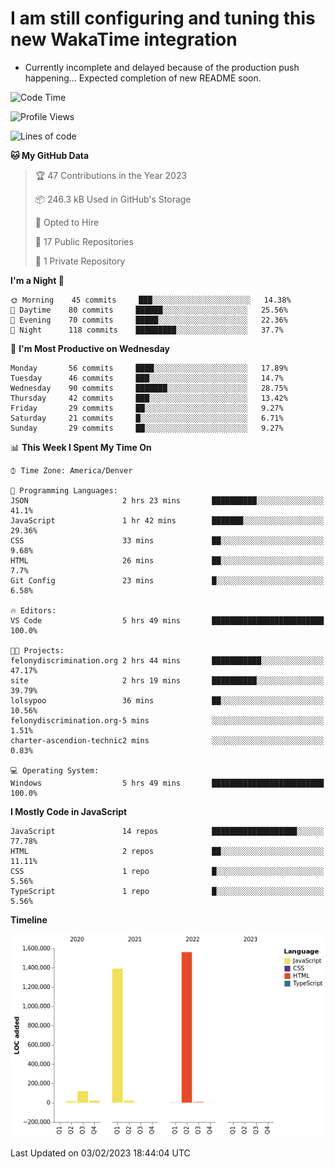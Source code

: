 # I am still configuring and tuning this new WakaTime integration
- Currently incomplete and delayed because of the production push happening... Expected completion of new README soon.
<!--START_SECTION:waka-->
![Code Time](http://img.shields.io/badge/Code%20Time-5%20hrs%2030%20mins-blue)

![Profile Views](http://img.shields.io/badge/Profile%20Views-0-blue)

![Lines of code](https://img.shields.io/badge/From%20Hello%20World%20I%27ve%20Written-3%20Million%20lines%20of%20code-blue)

**🐱 My GitHub Data** 

> 🏆 47 Contributions in the Year 2023
 > 
> 📦 246.3 kB Used in GitHub's Storage 
 > 
> 💼 Opted to Hire
 > 
> 📜 17 Public Repositories 
 > 
> 🔑 1 Private Repository 
 > 
**I'm a Night 🦉** 

```text
🌞 Morning    45 commits     ███░░░░░░░░░░░░░░░░░░░░░░   14.38% 
🌆 Daytime    80 commits     ██████░░░░░░░░░░░░░░░░░░░   25.56% 
🌃 Evening    70 commits     █████░░░░░░░░░░░░░░░░░░░░   22.36% 
🌙 Night      118 commits    █████████░░░░░░░░░░░░░░░░   37.7%

```
📅 **I'm Most Productive on Wednesday** 

```text
Monday       56 commits     ████░░░░░░░░░░░░░░░░░░░░░   17.89% 
Tuesday      46 commits     ███░░░░░░░░░░░░░░░░░░░░░░   14.7% 
Wednesday    90 commits     ███████░░░░░░░░░░░░░░░░░░   28.75% 
Thursday     42 commits     ███░░░░░░░░░░░░░░░░░░░░░░   13.42% 
Friday       29 commits     ██░░░░░░░░░░░░░░░░░░░░░░░   9.27% 
Saturday     21 commits     █░░░░░░░░░░░░░░░░░░░░░░░░   6.71% 
Sunday       29 commits     ██░░░░░░░░░░░░░░░░░░░░░░░   9.27%

```


📊 **This Week I Spent My Time On** 

```text
⌚︎ Time Zone: America/Denver

💬 Programming Languages: 
JSON                     2 hrs 23 mins       ██████████░░░░░░░░░░░░░░░   41.1% 
JavaScript               1 hr 42 mins        ███████░░░░░░░░░░░░░░░░░░   29.36% 
CSS                      33 mins             ██░░░░░░░░░░░░░░░░░░░░░░░   9.68% 
HTML                     26 mins             ██░░░░░░░░░░░░░░░░░░░░░░░   7.7% 
Git Config               23 mins             █░░░░░░░░░░░░░░░░░░░░░░░░   6.58%

🔥 Editors: 
VS Code                  5 hrs 49 mins       █████████████████████████   100.0%

🐱‍💻 Projects: 
felonydiscrimination.org 2 hrs 44 mins       ███████████░░░░░░░░░░░░░░   47.17% 
site                     2 hrs 19 mins       ██████████░░░░░░░░░░░░░░░   39.79% 
lolsypoo                 36 mins             ██░░░░░░░░░░░░░░░░░░░░░░░   10.56% 
felonydiscrimination.org-5 mins              ░░░░░░░░░░░░░░░░░░░░░░░░░   1.51% 
charter-ascendion-technic2 mins              ░░░░░░░░░░░░░░░░░░░░░░░░░   0.83%

💻 Operating System: 
Windows                  5 hrs 49 mins       █████████████████████████   100.0%

```

**I Mostly Code in JavaScript** 

```text
JavaScript               14 repos            ███████████████████░░░░░░   77.78% 
HTML                     2 repos             ██░░░░░░░░░░░░░░░░░░░░░░░   11.11% 
CSS                      1 repo              █░░░░░░░░░░░░░░░░░░░░░░░░   5.56% 
TypeScript               1 repo              █░░░░░░░░░░░░░░░░░░░░░░░░   5.56%

```


**Timeline**

![Chart not found](https://raw.githubusercontent.com/certifiedbice/certifiedbice/main/charts/bar_graph.png) 


 Last Updated on 03/02/2023 18:44:04 UTC
<!--END_SECTION:waka-->
